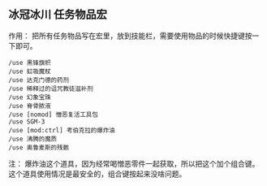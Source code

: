 

## 冰冠冰川 任务物品宏

作用： 把所有任务物品写在宏里，放到技能栏，需要使用物品的时候快捷键按一下即可。

```
/use 黑锋旗帜
/use 虹吸魔杖
/use 达克门德的药剂
/use 稀释过的诅咒教徒滋补剂
/use 幻象宝珠
/use 脊骨脓液
/use [nomod] 憎恶复活工具包
/use SGM-3
/use [mod:ctrl] 考伯克拉的爆炸油
/use 沸腾的魔质
/use 奥鲁麦斯的残骸
```

注： 爆炸油这个道具，因为经常喝憎恶零件一起获取，所以把这个加个组合键。这个道具使用情况是最安全的，组合键按起来没啥问题。
